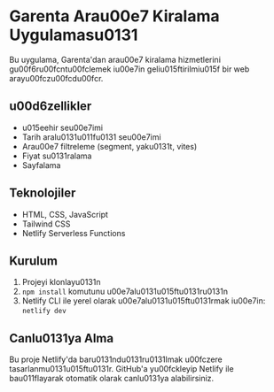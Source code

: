 # Garenta Arau00e7 Kiralama Uygulamasu0131

Bu uygulama, Garenta'dan arau00e7 kiralama hizmetlerini gu00f6ru00fcntu00fclemek iu00e7in geliu015ftirilmiu015f bir web arayu00fczu00fcdu00fcr.

## u00d6zellikler

- u015eehir seu00e7imi
- Tarih aralu0131u011fu0131 seu00e7imi
- Arau00e7 filtreleme (segment, yaku0131t, vites)
- Fiyat su0131ralama
- Sayfalama

## Teknolojiler

- HTML, CSS, JavaScript
- Tailwind CSS
- Netlify Serverless Functions

## Kurulum

1. Projeyi klonlayu0131n
2. `npm install` komutunu u00e7alu0131u015ftu0131ru0131n
3. Netlify CLI ile yerel olarak u00e7alu0131u015ftu0131rmak iu00e7in: `netlify dev`

## Canlu0131ya Alma

Bu proje Netlify'da baru0131ndu0131ru0131lmak u00fczere tasarlanmu0131u015ftu0131r. GitHub'a yu00fckleyip Netlify ile bau011flayarak otomatik olarak canlu0131ya alabilirsiniz.
